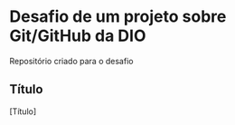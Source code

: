 # Desafio de um projeto sobre Git/GitHub da DIO
Repositório criado para o desafio
## Título
[Título]
